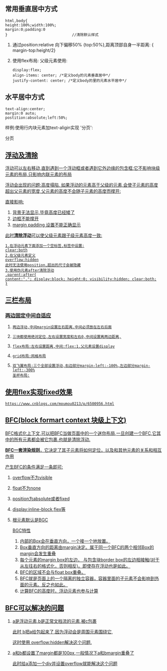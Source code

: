 ## 常用垂直居中方式

``` 
html,body{
height:100%;width:100%;
margin:0;padding:0
}                             //清除默认样式
```

1. 通过position:relative   向下偏移50%  {top:50%},距离顶部自身一半距离: { margin-top:height/2}

2. 使用flex布局:  父级元素使用:

   ``` 
   display:flex;
   align-items: center; /*定义body的元素垂直居中*/
   justify-content: center; /*定义body的里的元素水平居中*/
   ```

 ## 水平居中方式

``` 
text-align:center;
margin:0 auto;
postition:absolute;left:50%;
```

样例:使用行内块元素加text-aligin实现  '分页':

分页<a href="https://www.w3cplus.com/css/elements-horizontally-center-with-css.html" alt="分页">

## 浮动及清除

浮动可以左右移动,直到遇到一个浮动框或者遇到它外边缘的包含框:它不影响块级元素的布局,只影响内联元素的布局

浮动会出现的问题:高度塌陷. 如果浮动的元素高于父级的元素,会使子元素的高度超出父元素的宽度,父元素的高度不会随子元素的高度而撑开:    

<a href="http://www.divcss5.com/jiqiao/j406.shtml">

直接影响:

1. 背景无法显示,毕竟高度已经矮了
2. 边框不能撑开
3. margin padding 设置不能正确显示

此时<b>清除浮动</b>可以使父级元素跟子级元素高度一致:

``` 
1.在浮动元素下面添加一个空标签,标签中设置:
clear:both
2.在父级元素定义
overflow:hidden
此时无法使用position,超出的尺寸会被隐藏
3.使用伪元素after清除浮动
.parent:after{
content:"."; display:block; height:0; visibility:hidden; clear:both;
}
```

## 三栏布局

### 两边固定中间自适应

1. ``` 
   两边浮动,中间margin设置左右距离.中间必须放在左右后面
   ```

2. ``` 
   三块都使用绝对定位,左右设置宽度和左右0,中间设置离两边距离,
   ```

3. ``` 
   flex布局:左右设置距离,中间:flex:1.父元素设置display
   ```

4. ``` 
   grid布局:网格布局
   ```

5. ``` 
   双飞翼布局:三个全部设置浮动,右边部分margin-left:-100%,左边部分margin-left:-300%
   圣杯布局:
   ```

## 使用flex实现fixed效果

``` 
https://www.cnblogs.com/moumou0213/p/6500956.html
```

## BFC(block formart context 块级上下文)

BFC格式化上下文,可以把BFC当做页面中的一个迷你布局,一旦创建一个BFC,它其中的所有元素都会被它包裹.也就是清除浮动.

**BFC一套渲染规则**，它决定了其子元素将如何定位，以及和其他元素的关系和相互作用

产生BFC的条件满足一条即可:

1. overflow不为visible

2. float不为none

3. position为absolute或者fixed

4. display:inline-block,flex等

5. 根元素默认是BGC

   BGC特性

   1. 内部的Box会在垂直方向，一个接一个地放置。
   2. Box垂直方向的距离由margin决定。属于同一个BFC的两个相邻Box的margin会发生重叠
   3. 每个元素的margin box的左边， 与包含块border box的左边相接触(对于从左往右的格式化，否则相反)。即使存在浮动也是如此。
   4. BFC的区域不会与float box重叠。
   5. BFC就是页面上的一个隔离的独立容器，容器里面的子元素不会影响到外面的元素。反之也如此。
   6. 计算BFC的高度时，浮动元素也参与计算

## BFC可以解决的问题

1. a是浮动元素,b是正常文档流的元素,被c包裹

   此时 b把a给包起来了,因为浮动会是周围元素围绕它,

   这时使用  overflow:hidden解决这个问题.

2. a和b都设置了margin都是100px,一般情况下a和bmargin重叠了

   此时给a添加一个div并设置overflow就能解决这个问题